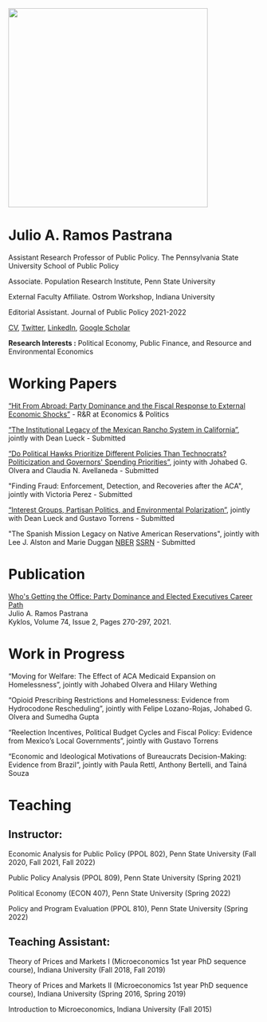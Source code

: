 <img align="center" src="https://user-images.githubusercontent.com/72354935/137534425-87103128-a23c-4af0-a1aa-bcee1a5bae72.JPG" width="400"> 

# Julio A. Ramos Pastrana
Assistant Research Professor of Public Policy. 
The Pennsylvania State University
School of Public Policy

Associate.
Population Research Institute, Penn State University

External Faculty Affiliate.
Ostrom Workshop, Indiana University

Editorial Assistant.
Journal of Public Policy
2021-2022

[CV](https://github.com/julioarp/julioarp.github.io/blob/1a9640c524bf389723438ac0e715559dc351235d/CV%20Julio%20A.%20Ramos%20Pastrana.pdf), [Twitter](https://twitter.com/JulioRamosEcon), [LinkedIn](www.linkedin.com/in/julio-ramos-7a86ba199), [Google Scholar](https://scholar.google.com/citations?user=anbXBNAAAAAJ&hl=en)

**Research Interests :** Political Economy, Public Finance, and Resource and Environmental Economics

# Working Papers

[“Hit From Abroad: Party Dominance and the Fiscal Response to External Economic Shocks”](https://papers.ssrn.com/sol3/papers.cfm?abstract_id=3983339) - R&R at Economics & Politics

[“The Institutional Legacy of the Mexican Rancho System in California”](https://papers.ssrn.com/sol3/papers.cfm?abstract_id=4145023), jointly with Dean Lueck - Submitted

[“Do Political Hawks Prioritize Different Policies Than Technocrats?  Politicization and Governors' Spending Priorities”](https://papers.ssrn.com/sol3/papers.cfm?abstract_id=4169309), jointy with Johabed G. Olvera and Claudia N. Avellaneda - Submitted

"Finding Fraud: Enforcement, Detection, and Recoveries after the ACA", jointly with Victoria Perez - Submitted

[“Interest Groups, Partisan Politics, and Environmental Polarization”](https://papers.ssrn.com/sol3/papers.cfm?abstract_id=4138572), jointly with Dean Lueck and Gustavo Torrens - Submitted

"The Spanish Mission Legacy on Native American Reservations", jointly with Lee J. Alston and Marie Duggan [NBER](https://www.nber.org/papers/w30251) [SSRN](https://papers.ssrn.com/sol3/papers.cfm?abstract_id=4155750) - Submitted

# Publication

[Who's Getting the Office: Party Dominance and Elected Executives Career Path](https://onlinelibrary.wiley.com/doi/full/10.1111/kykl.12259) \
Julio A. Ramos Pastrana \
Kyklos, Volume 74, Issue 2, Pages 270-297, 2021.

# Work in Progress

“Moving for Welfare: The Effect of ACA Medicaid Expansion on Homelessness”, jointly with Johabed Olvera and Hilary Wething

“Opioid Prescribing Restrictions and Homelessness: Evidence from Hydrocodone Rescheduling”, jointly with Felipe Lozano-Rojas, Johabed G. Olvera and Sumedha Gupta

“Reelection Incentives, Political Budget Cycles and Fiscal Policy:  Evidence from Mexico’s Local Governments”, jointly with Gustavo Torrens

“Economic and Ideological Motivations of Bureaucrats Decision-Making: Evidence from Brazil”, jointly with Paula Rettl, Anthony Bertelli, and Tainá Souza

# Teaching

## Instructor:

Economic Analysis for Public Policy (PPOL 802), Penn State University (Fall 2020, Fall 2021, Fall 2022)

Public Policy Analysis (PPOL 809), Penn State University (Spring 2021)

Political Economy (ECON 407), Penn State University (Spring 2022)

Policy and Program Evaluation (PPOL 810), Penn State University (Spring 2022)

## Teaching Assistant:

Theory of Prices and Markets I (Microeconomics 1st year PhD sequence course), Indiana University (Fall 2018, Fall 2019)

Theory of Prices and Markets II (Microeconomics 1st year PhD sequence course), Indiana University (Spring 2016, Spring 2019)

Introduction to Microeconomics, Indiana University (Fall 2015)


